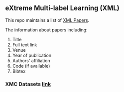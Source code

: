## eXtreme Multi-label Learning (XML)

This repo maintains a list of [XML Papers](XML-papers.md).

The information about papers including:
1. Title
2. Full text link
3. Venue
4. Year of publication
5. Authors' affiliation
6. Code (if available)
7. Bibtex

### XMC Datasets [link](https://github.com/DanqingZ/xmc_dataset)
